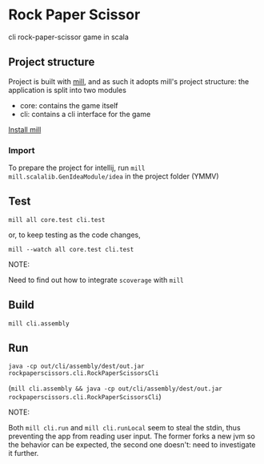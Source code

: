 # Rock Paper Scissor

cli rock-paper-scissor game in scala

## Project structure

Project is built with [mill](http://www.lihaoyi.com/post/MillBetterScalaBuilds.html), and
as such it adopts mill's project structure: the application is split into two modules

* core: contains the game itself
* cli: contains a cli interface for the game

[Install mill](http://www.lihaoyi.com/mill/index.html#installation)

### Import

To prepare the project for intellij, run `mill mill.scalalib.GenIdeaModule/idea`
in the project folder (YMMV)

## Test

`mill all core.test cli.test`

or, to keep testing as the code changes,

`mill --watch all core.test cli.test`

NOTE:

Need to find out how to integrate `scoverage` with `mill`

## Build

`mill cli.assembly`

## Run

`java -cp out/cli/assembly/dest/out.jar rockpaperscissors.cli.RockPaperScissorsCli`

(`mill cli.assembly && java -cp out/cli/assembly/dest/out.jar rockpaperscissors.cli.RockPaperScissorsCli`)

NOTE:

Both `mill cli.run` and `mill cli.runLocal` seem to steal the stdin, thus preventing the app
from reading user input. The former forks a new jvm so the behavior can be expected, the second one
doesn't: need to investigate it further.